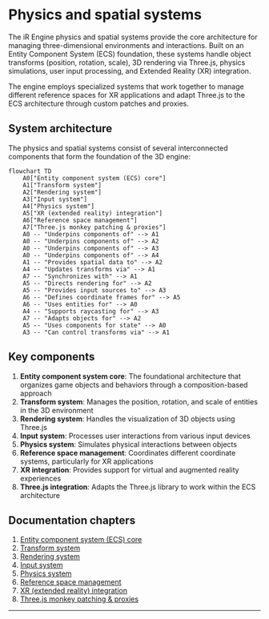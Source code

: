 # Physics and spatial systems

The iR Engine physics and spatial systems provide the core architecture for managing three-dimensional environments and interactions. Built on an Entity Component System (ECS) foundation, these systems handle object transforms (position, rotation, scale), 3D rendering via Three.js, physics simulations, user input processing, and Extended Reality (XR) integration. 

The engine employs specialized systems that work together to manage different reference spaces for XR applications and adapt Three.js to the ECS architecture through custom patches and proxies.

## System architecture

The physics and spatial systems consist of several interconnected components that form the foundation of the 3D engine:

```mermaid
flowchart TD
    A0["Entity component system (ECS) core"]
    A1["Transform system"]
    A2["Rendering system"]
    A3["Input system"]
    A4["Physics system"]
    A5["XR (extended reality) integration"]
    A6["Reference space management"]
    A7["Three.js monkey patching & proxies"]
    A0 -- "Underpins components of" --> A1
    A0 -- "Underpins components of" --> A2
    A0 -- "Underpins components of" --> A3
    A0 -- "Underpins components of" --> A4
    A1 -- "Provides spatial data to" --> A2
    A4 -- "Updates transforms via" --> A1
    A7 -- "Synchronizes with" --> A1
    A5 -- "Directs rendering for" --> A2
    A5 -- "Provides input sources to" --> A3
    A6 -- "Defines coordinate frames for" --> A5
    A6 -- "Uses entities for" --> A0
    A4 -- "Supports raycasting for" --> A3
    A7 -- "Adapts objects for" --> A2
    A5 -- "Uses components for state" --> A0
    A3 -- "Can control transforms via" --> A1
```

## Key components

1. **Entity component system core**: The foundational architecture that organizes game objects and behaviors through a composition-based approach
2. **Transform system**: Manages the position, rotation, and scale of entities in the 3D environment
3. **Rendering system**: Handles the visualization of 3D objects using Three.js
4. **Input system**: Processes user interactions from various input devices
5. **Physics system**: Simulates physical interactions between objects
6. **Reference space management**: Coordinates different coordinate systems, particularly for XR applications
7. **XR integration**: Provides support for virtual and augmented reality experiences
8. **Three.js integration**: Adapts the Three.js library to work within the ECS architecture

## Documentation chapters

1. [Entity component system (ECS) core](01_entity_component_system__ecs__core_.md)
2. [Transform system](02_transform_system_.md)
3. [Rendering system](03_rendering_system_.md)
4. [Input system](04_input_system_.md)
5. [Physics system](05_physics_system_.md)
6. [Reference space management](06_reference_space_management_.md)
7. [XR (extended reality) integration](07_xr__extended_reality__integration_.md)
8. [Three.js monkey patching & proxies](08_three_js_monkey_patching___proxies_.md)

---


